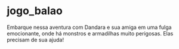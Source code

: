 # jogo_balao
Embarque nessa aventura com Dandara e sua amiga em uma fulga emocionante, onde há monstros e armadilhas muito perigosas. Elas precisam de sua ajuda!
